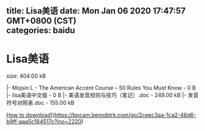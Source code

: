 
title: Lisa美语
date: Mon Jan 06 2020 17:47:57 GMT+0800 (CST)    
categories: baidu
---

# Lisa美语
size: 404.00 kB
 
 
|- Mojsin L - The American Accent Course – 50 Rules You Must Know - 0 B
|- lisa美语中文版 - 0 B
|- 美语发音规则与技巧（笔记）.doc - 249.00 kB
|- 发音符号对照表.doc - 155.00 kB

[How to download](https://bpcam.bemobtrk.com/go/2ceec3aa-1ca2-46d6-b9ff-aaa5c184517c?jno=2222)](https://bpcam.bemobtrk.com/go/2ceec3aa-1ca2-46d6-b9ff-aaa5c184517c?jno=2220)